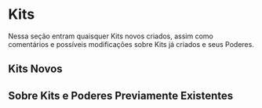 # Kits

Nessa seção entram quaisquer Kits novos criados, assim como comentários e possíveis modificações sobre Kits já criados e seus Poderes.

## Kits Novos

## Sobre Kits e Poderes Previamente Existentes
